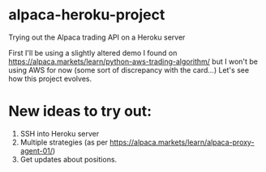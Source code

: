 # alpaca-heroku-project
Trying out the Alpaca trading API on a Heroku server

First I'll be using a slightly altered demo I found on https://alpaca.markets/learn/python-aws-trading-algorithm/ but I won't be using AWS for now (some sort of discrepancy with the card...)
Let's see how this project evolves.

# New ideas to try out:
1. SSH into Heroku server
2. Multiple strategies (as per https://alpaca.markets/learn/alpaca-proxy-agent-01/)
3. Get updates about positions.
